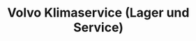 ---
title: "Volvo Klimaservice (Lager und Service)"
url: /euskirchen/volvo-klimaservice-lager-und-service/
shop: Autowerkstatt
---